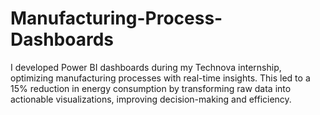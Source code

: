# Manufacturing-Process-Dashboards
I developed Power BI dashboards during my Technova internship, optimizing manufacturing processes with real-time insights. This led to a 15% reduction in energy consumption by transforming raw data into actionable visualizations, improving decision-making and efficiency.
